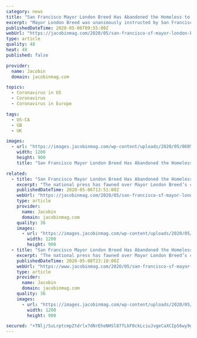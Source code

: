 ```yaml
---
category: news
title: "San Francisco Mayor London Breed Has Abandoned the Homeless to the Pandemic"
excerpt: "Mayor London Breed was unanimously instructed by San Francisco’s city council to move homeless people into hotel rooms for their own safety and the public’s. While the national press fawns over Breed’s pandemic response,"
publishedDateTime: 2020-05-06T09:55:00Z
webUrl: "https://jacobinmag.com/2020/05/san-francisco-sf-mayor-london-breed-coronavirus-covid-homeless-housing/"
type: article
quality: 48
heat: 48
published: false

provider:
  name: Jacobin
  domain: jacobinmag.com

topics:
  - Coronavirus in US
  - Coronavirus
  - Coronavirus in Europe

tags:
  - US-CA
  - GB
  - UK

images:
  - url: "https://images.jacobinmag.com/wp-content/uploads/2020/05/06055033/Image-from-iOS-1.jpg"
    width: 1200
    height: 900
    title: "San Francisco Mayor London Breed Has Abandoned the Homeless to the Pandemic"

related:
  - title: "San Francisco Mayor London Breed Has Abandoned the Homeless During the Pandemic"
    excerpt: "The national press has fawned over Mayor London Breed’s coronavirus response. But after being unanimously instructed by San Francisco’s city council to move the homeless into the city’s empty hotel rooms,"
    publishedDateTime: 2020-05-06T13:51:00Z
    webUrl: "https://jacobinmag.com/2020/05/san-francisco-sf-mayor-london-breed-coronavirus-covid-homeless-housing"
    type: article
    provider:
      name: Jacobin
      domain: jacobinmag.com
    quality: 36
    images:
      - url: "https://images.jacobinmag.com/wp-content/uploads/2020/05/06055033/Image-from-iOS-1.jpg"
        width: 1200
        height: 900
  - title: "San Francisco Mayor London Breed Has Abandoned the Homeless During the Pandemic"
    excerpt: "The national press has fawned over Mayor London Breed’s coronavirus response. But after being unanimously instructed by San Francisco’s city council to move the homeless into the city’s empty hotel rooms,"
    publishedDateTime: 2020-05-08T23:10:00Z
    webUrl: "https://www.jacobinmag.com/2020/05/san-francisco-sf-mayor-london-breed-coronavirus-covid-homeless-housing"
    type: article
    provider:
      name: Jacobin
      domain: jacobinmag.com
    quality: 36
    images:
      - url: "https://images.jacobinmag.com/wp-content/uploads/2020/05/06055033/Image-from-iOS-1.jpg"
        width: 1200
        height: 900

secured: "+TNlj/SuLrptcmpZtdrlx7dNrEheNHSl87fLkF0ckLciuJvgeCaXCIpS6wy9g7ZiCMZKCsTX3w4RuThZgPqKEftyuJQEnW6uFKZkuo3OdIfFpsQ2ugR2AngOs+IlzOj52GpBrSckma1KIsS9ZFA6bADS4YoSIJ7jSc1m871HfcRnp1t6iRdUKQAI5sXbh/4sdBWkkYc1Fvtnqm3qcGT9jfxDo+aYH/E5zH+uVRKXIJ0Cd/Op3fp0Q0S4s+OF/XkBWP677cjOs9ZbF+yLC/+ZQbQRqu8HicGutHV1R9nnWd+jTMvZ6sBq53goCph5wPp6;m0DE7ZFio4nF0AY0d863Xw=="
---
```


